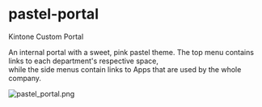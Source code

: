 # pastel-portal
Kintone Custom Portal

An internal portal with a sweet, pink pastel theme. 
The top menu contains links to each department's respective space,  
while the side menus contain links to Apps that are used by the whole company. 

![pastel_portal.png](https://github.com/y-take/pastel-portal_en/blob/master/img/eng_pastel_portal.png)
